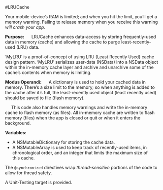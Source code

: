 #LRUCache


Your mobile-device’s RAM is limited; and when you hit the limit, you’ll get a memory warning.
Failing to release memory when you receive this warning <em>will crash your app</em>.

<b>Purpose:</b>
&nbsp;&nbsp;&nbsp;&nbsp; LRUCache enhances data-access by storing frequently-used data in memory (cache) and allowing
the cache to purge least-recently-used (LRU) data.

‘MyLRU’ is a proof-of-concept of using LRU (Least Recently Used) cache design pattern.
‘MyLRU’ serializes user-data (NSData) into a NSData object within the in-memory cache layer and  archive and unarchive some of the cache’s contents when memory is limiting.

<b>Modus Operandi:</b>
&nbsp;&nbsp;&nbsp;&nbsp; A dictionary is used to hold your cached data in memory.  There’s a size limit to the memory; so
when anything is added to the cache after it’s full, the least-recently used object (least recently used) should be saved to file (flash memory).

&nbsp;&nbsp;&nbsp;&nbsp; This code also handles memory warnings and write the in-memory cache to flash memory (as files).
All in-memory cache are written to flash memory (files) when the app is closed or
quit or when it enters the background.

<b>Variables:</b>
* A NSMutableDictionary for storing the cache data.
* A NSMutableArray is used to keep track of recently-used items, in chronological order, and an integer that limits the maximum size of this cache.

The ```@synchronized``` directives wrap <em>thread-sensitive</em> portions of the code to allow for thread safety.

A Unit-Testing target is provided.
